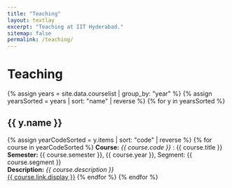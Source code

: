 ```yaml
---
title: "Teaching"
layout: textlay
excerpt: "Teaching at IIT Hyderabad."
sitemap: false
permalink: /teaching/
---
```


# Teaching

{% assign years = site.data.courselist | group_by: "year" %}
{% assign yearsSorted = years | sort: "name" | reverse %}
{% for y in yearsSorted %}
  <h2 id="{{ y.name }}" > {{ y.name }} </h2>
  {% assign yearCodeSorted = y.items | sort: "code" | reverse %}
  {% for course in yearCodeSorted %}
  <b>Course:</b> <em>{{ course.code }} </em>  :  {{ course.title }} <br />
  <b>Semester:</b> {{ course.semester }}, {{ course.year }}, Segment:  {{ course.segment }}  <br />
  <b>Description:</b> <span align="justify"><em>{{ course.description }} </em></span> <br />
  <a target="_blank" href="{{ course.link.url }}">{{ course.link.display }}</a>
  {% endfor %}
{% endfor %}

